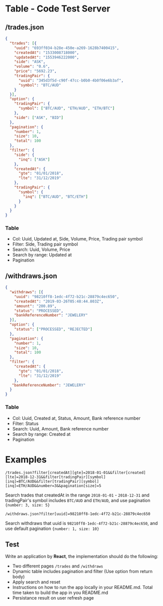 # Table - Code Test Server

## /trades.json

```json
{
  "trades": [{
    "uuid": "693ff034-b28e-450e-a269-1628b7400415",
    "createdAt": "1533008718000",
    "updatedAt": "1553946222000",
    "side": "ASK",
    "volume": "0.6",
    "price": "5692.23",
    "tradingPair": {
      "uuid": "345d3f5d-c90f-47cc-b0b0-4b0f06e6b3af",
      "symbol": "BTC/AUD"
    }
  }],
  "option": {
    "tradingPair": {
      "symbol": ["BTC/AUD", "ETH/AUD", "ETH/BTC"]
    },
    "side": ["ASK", "BID"]
  },
  "pagination": {
    "number": 1,
    "size": 10,
    "total": 100
  },
  "filter": {
    "side": {
      "inq": ["ASK"]
    },
    "createdAt": {
      "gte": "01/01/2018",
      "lte": "31/12/2019"
    },
    "tradingPair": {
      "symbol": {
        "inq": ["BTC/AUD", "BTC/ETH"]
      }
    }
  }
}
```

### Table

- Col: Uuid, Updated at, Side, Volume, Price, Trading pair symbol
- Filter: Side, Trading pair symbol
- Search: Uuid, Volume, Price
- Search by range: Updated at
- Pagination

## /withdraws.json

```json
{
  "withdraws": [{
    "uuid": "98210ff8-1edc-4f72-b21c-28879c4ec650",
    "createdAt": "2019-03-26T05:48:44.803Z",
    "amount": "200.89",
    "status": "PROCESSED",
    "bankReferenceNumber": "JEWELERY"
  }],
  "option": {
    "status": ["PROCESSED", "REJECTED"]
  },
  "pagination": {
    "number": 1,
    "size": 10,
    "total": 100
  },
  "filter": {
    "createdAt": {
      "gte": "01/01/2018",
      "lte": "31/12/2019"
    },
   "bankReferenceNumber": "JEWELERY" 
  }
}
```

### Table

- Col: Uuid, Created at, Status, Amount, Bank reference number
- Filter: Status
- Search: Uuid, Amount, Bank reference number
- Search by range: Created at
- Pagination

# Examples

`/trades.json?filter[createdAt][gte]=2018-01-01&&filter[created][lte]=2018-12-31&&filter[tradingPair][symbol][inq]=BTC/AUD&&filter[tradingPair][symbol][inq]=ETH/AUD&&number=3&&pagination[size]=5`

Search trades that createdAt in the range `2018-01-01` - `2018-12-31` and tradingPair's symbol includes `BTC/AUD` and `ETH/AUD`, and use pagination `{number: 3, size: 5}`

`/withdraws.json?filter[uuid]=98210ff8-1edc-4f72-b21c-28879c4ec650`

Search withdraws that uuid is `98210ff8-1edc-4f72-b21c-28879c4ec650`, and use default pagination `{number: 1, size: 10}`

## Test

Write an application by **React**, the implementation should do the following:

- Two different pages `/trades` and `/withdraws`
- Dynamic table includes pagination and filter (Use option from return body)
- Apply search and reset
- Instructions on how to run the app locally in your README.md. Total time taken to build the app in you README.md
- Persistance result on user refresh page
